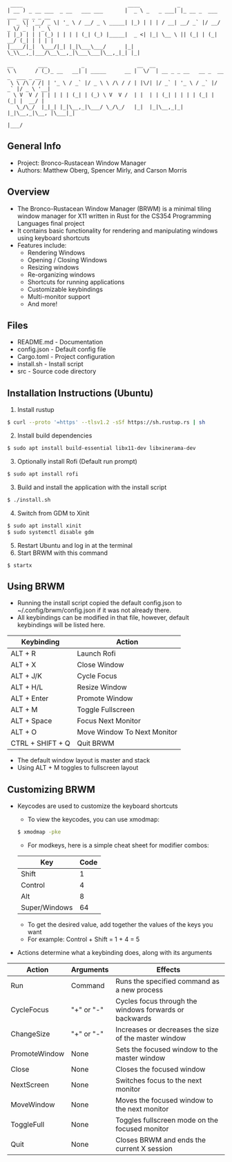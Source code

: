 ```
 ____                                  ____            _                             
| __ ) _ __ ___  _ __   ___ ___       |  _ \ _   _ ___| |_ __ _  ___ ___  __ _ _ __  
|  _ \| '__/ _ \| '_ \ / __/ _ \ _____| |_) | | | / __| __/ _` |/ __/ _ \/ _` | '_ \ 
| |_) | | | (_) | | | | (_| (_) |_____|  _ <| |_| \__ \ || (_| | (_|  __/ (_| | | | |
|____/|_|  \___/|_| |_|\___\___/      |_| \_\\__,_|___/\__\__,_|\___\___|\__,_|_| |_|
                                                                                     
__        ___           _                 __  __                                   
\ \      / (_)_ __   __| | _____      __ |  \/  | __ _ _ __   __ _  __ _  ___ _ __ 
 \ \ /\ / /| | '_ \ / _` |/ _ \ \ /\ / / | |\/| |/ _` | '_ \ / _` |/ _` |/ _ \ '__|
  \ V  V / | | | | | (_| | (_) \ V  V /  | |  | | (_| | | | | (_| | (_| |  __/ |   
   \_/\_/  |_|_| |_|\__,_|\___/ \_/\_/   |_|  |_|\__,_|_| |_|\__,_|\__, |\___|_|   
                                                                   |___/           
```

## General Info
- Project: Bronco-Rustacean Window Manager
- Authors: Matthew Oberg, Spencer Mirly, and Carson Morris


## Overview
- The Bronco-Rustacean Window Manager (BRWM) is a minimal tiling window manager for X11 written in Rust for the CS354 Programming Languages final project
- It contains basic functionality for rendering and manipulating windows using keyboard shortcuts
- Features include:
    - Rendering Windows
    - Opening / Closing Windows
    - Resizing windows
    - Re-organizing windows
    - Shortcuts for running applications
    - Customizable keybindings
    - Multi-monitor support
    - And more!


## Files
- README.md - Documentation
- config.json - Default config file
- Cargo.toml - Project configuration
- install.sh - Install script
- src - Source code directory

## Installation Instructions (Ubuntu)

1. Install rustup
```bash
$ curl --proto '=https' --tlsv1.2 -sSf https://sh.rustup.rs | sh
```
2. Install build dependencies
```bash
$ sudo apt install build-essential libx11-dev libxinerama-dev
```
3. Optionally install Rofi (Default run prompt)
```bash
$ sudo apt install rofi
```
3. Build and install the application with the install script
```bash
$ ./install.sh
```
4. Switch from GDM to Xinit
```bash
$ sudo apt install xinit
$ sudo systemctl disable gdm
```
5. Restart Ubuntu and log in at the terminal
6. Start BRWM with this command
```
$ startx
```

## Using BRWM
- Running the install script copied the default config.json to ~/.config/brwm/config.json if it was not already there.
- All keybindings can be modified in that file, however, default keybindings will be listed here.

| Keybinding       | Action                      |
|------------------|-----------------------------|
| ALT + R          | Launch Rofi                 |
| ALT + X          | Close Window                |
| ALT + J/K        | Cycle Focus                 |
| ALT + H/L        | Resize Window               |
| ALT + Enter      | Promote Window              |
| ALT + M          | Toggle Fullscreen           |
| ALT + Space      | Focus Next Monitor          |
| ALT + O          | Move Window To Next Monitor |
| CTRL + SHIFT + Q | Quit BRWM                   |

- The default window layout is master and stack
- Using ALT + M toggles to fullscreen layout


## Customizing BRWM

- Keycodes are used to customize the keyboard shortcuts
    - To view the keycodes, you can use xmodmap:
    ```bash
    $ xmodmap -pke
    ```
    - For modkeys, here is a simple cheat sheet for modifier combos:

    |Key          |Code  |
    |-------------|------|
    |Shift        |1     |
    |Control      |4     |
    |Alt          |8     |
    |Super/Windows|64    |
    - To get the desired value, add together the values of the keys you want
    - For example: Control + Shift = 1 + 4 = 5
- Actions determine what a keybinding does, along with its arguments

|Action       |Arguments  | Effects                                              |
|-------------|-----------|------------------------------------------------------|
|Run          |Command    |Runs the specified command as a new process           |
|CycleFocus   |"+" or "-" |Cycles focus through the windows forwards or backwards|
|ChangeSize   |"+" or "-" |Increases or decreases the size of the master window  |
|PromoteWindow|None       |Sets the focused window to the master window          |
|Close        |None       |Closes the focused window                             |
|NextScreen   |None       |Switches focus to the next monitor                    |
|MoveWindow   |None       |Moves the focused window to the next monitor          |
|ToggleFull   |None       |Toggles fullscreen mode on the focused monitor        |
|Quit         |None       |Closes BRWM and ends the current X session            |
